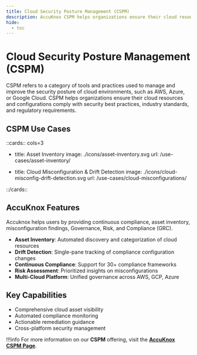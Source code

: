 ```yaml
---
title: Cloud Security Posture Management (CSPM)
description: AccuKnox CSPM helps organizations ensure their cloud resources and configurations comply with security best practices, industry standards, and regulatory requirements.
hide:
  - toc
---
```



<style>
  .nt-card-title{
    text-align: center;
  }

  .nt-card-img img{
    color: #00025;
  }
</style>

# Cloud Security Posture Management (CSPM)

CSPM refers to a category of tools and practices used to manage and improve the security posture of cloud environments, such as AWS, Azure, or Google Cloud. CSPM helps organizations ensure their cloud resources and configurations comply with security best practices, industry standards, and regulatory requirements.

## **CSPM Use Cases**

::cards:: cols=3

- title: Asset Inventory
  image: ./icons/asset-inventory.svg
  url: /use-cases/asset-inventory/

- title: Cloud Misconfiguration & Drift Detection
  image: ./icons/cloud-misconfig-drift-detection.svg
  url: /use-cases/cloud-misconfigurations/

::/cards::

## **AccuKnox Features**

Accuknox helps users by providing continuous compliance, asset inventory, misconfiguration findings, Governance, Risk, and Compliance (GRC).

- **Asset Inventory**: Automated discovery and categorization of cloud resources
- **Drift Detection**: Single-pane tracking of compliance configuration changes
- **Continuous Compliance**: Support for 30+ compliance frameworks
- **Risk Assessment**: Prioritized insights on misconfigurations
- **Multi-Cloud Platform**: Unified governance across AWS, GCP, Azure

## **Key Capabilities**

- Comprehensive cloud asset visibility
- Automated compliance monitoring
- Actionable remediation guidance
- Cross-platform security management

!!!info
    For more information on our **CSPM** offering, visit the [**AccuKnox CSPM Page**](https://www.accuknox.com/products/cspm "https://www.accuknox.com/products/cspm").
